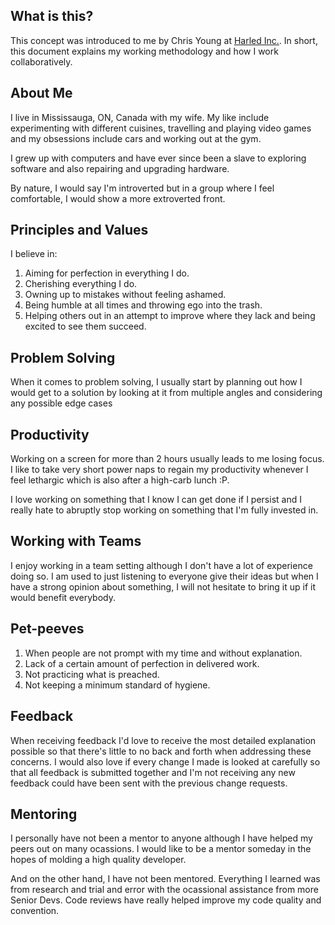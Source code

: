 ## What is this?

This concept was introduced to me by Chris Young at [Harled Inc.](https://harled.ca/blog/why_we_value_human_user_guides). In short, this document explains my working methodology and how I work collaboratively.

## About Me

I live in Mississauga, ON, Canada with my wife. My like include experimenting with different cuisines, travelling and playing video games and my obsessions include cars and working out at the gym. 

I grew up with computers and have ever since been a slave to exploring software and also repairing and upgrading hardware.

By nature, I would say I'm introverted but in a group where I feel comfortable, I would show a more extroverted front.

## Principles and Values

I believe in:
1. Aiming for perfection in everything I do.
2. Cherishing everything I do.
3. Owning up to mistakes without feeling ashamed.
4. Being humble at all times and throwing ego into the trash.
4. Helping others out in an attempt to improve where they lack and being excited to see them succeed.

## Problem Solving

When it comes to problem solving, I usually start by planning out how I would get to a solution by looking at it from multiple angles and considering any possible edge cases

## Productivity

Working on a screen for more than 2 hours usually leads to me losing focus. I like to take very short power naps to regain my productivity whenever I feel lethargic which is also after a high-carb lunch :P. 

I love working on something that I know I can get done if I persist and I really hate to abruptly stop working on something that I'm fully invested in.

## Working with Teams

I enjoy working in a team setting although I don't have a lot of experience doing so. 
I am used to just listening to everyone give their ideas but when I have a strong opinion about something, I will not hesitate to bring it up if it would benefit everybody.

## Pet-peeves

1. When people are not prompt with my time and without explanation.
2. Lack of a certain amount of perfection in delivered work.
3. Not practicing what is preached.
4. Not keeping a minimum standard of hygiene.

## Feedback

When receiving feedback I'd love to receive the most detailed explanation possible so that there's little to no back and forth when addressing these concerns. I would also love if every change I made is looked at carefully so that all feedback is submitted together and I'm not receiving any new feedback could have been sent with the previous change requests.

## Mentoring

I personally have not been a mentor to anyone although I have helped my peers out on many ocassions. I would like to be a mentor someday in the hopes of molding a high quality developer.

And on the other hand, I have not been mentored. Everything I learned was from research and trial and error with the ocassional assistance from more Senior Devs. Code reviews have really helped improve my code quality and convention.
